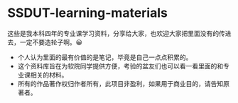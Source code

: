 # SSDUT-learning-materials
这些是我本科四年的专业课学习资料，分享给大家，也欢迎大家把里面没有的传进去，一定不要造轮子啊。😀
- 个人认为里面的最有价值的是笔记，毕竟是自己一点点积累的。
- 这个资料库旨在为软院同学提供方便，考验的盆友们也可以看一看里面的和专业课相关的材料。
- 所有的作品著作权归作者所有，此项目非盈利，如果用于商业目的，请告知原著者。
